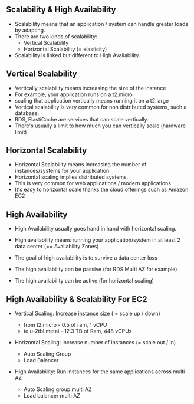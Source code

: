 ## Scalability & High Availability

- Scalability means that an application / system can handle greater loads by adapting.
- There are two kinds of scalability:
    - Vertical Scalability
    - Horizontal Scalability (= elasticity)
- Scalability is linked but different to High Availability.

## Vertical Scalability

- Vertically scalability means increasing the size of the instance
- For example, your application runs on a t2.micro
- scaling that application vertically means running it on a t2.large
- Vertical scalability is very common for non distributed systems, such a database.
- RDS, ElastiCache are services that can scale vertically.
- There's usually a limit to how much you can vertically scale (hardware limit)

## Horizontal Scalability

- Horizontal Scalability means increasing the number of instances/systems for your application.
- Horizontal scaling implies distributed systems.
- This is very common for web applications / modern applications
- It's easy to horizontal scale thanks the cloud offerings such as Amazon EC2


## High Availability

- High Availability usually goes hand in hand with horizontal scaling.
- High availability means running your application/system in at least 2 data center (== Availability Zones)

- The goal of high availability is to survive a data center loss
- The high availability can be passive (for RDS Multi AZ for example)

- The high availability can be active (for horizontal scaling)

## High Availability & Scalability For EC2

- Vertical Scaling: Increase instance size ( = scale up / down)
    - from t2.micro - 0.5 of ram, 1 vCPU
    - to u-2tbl.metal - 12.3 TB of Ram, 448 vCPUs

- Horizontal Scaling: increase number of instances (= scale out / in)
    - Auto Scaling Group
    - Load Balancer

- High Availability: Run instances for the same applications across multi AZ
    - Auto Scaling group multi AZ
    - Load balancer multi AZ